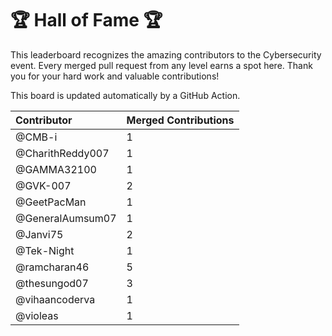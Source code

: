 # 🏆 Hall of Fame 🏆

This leaderboard recognizes the amazing contributors to the Cybersecurity event. Every merged pull request from any level earns a spot here. Thank you for your hard work and valuable contributions!

This board is updated automatically by a GitHub Action.

| Contributor | Merged Contributions |
| :--- | :--- |
| @CMB-i | 1 |
| @CharithReddy007 | 1 |
| @GAMMA32100 | 1 |
| @GVK-007 | 2 |
| @GeetPacMan | 1 |
| @GeneralAumsum07 | 1 |
| @Janvi75 | 2 |
| @Tek-Night | 1 |
| @ramcharan46 | 5 |
| @thesungod07 | 3 |
| @vihaancoderva | 1 |
| @violeas | 1 |
